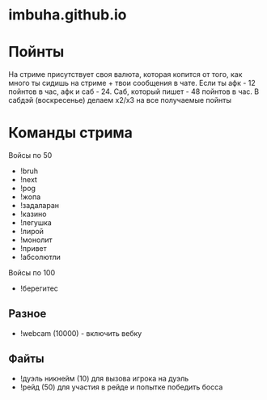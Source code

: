 # imbuha.github.io

<h1>Пойнты</h1>

На стриме присутствует своя валюта, которая копится от того, как много ты сидишь на стриме + твои сообщения в чате. Если ты афк - 12 пойнтов в час, афк и саб - 24. Саб, который пишет - 48 пойнтов в час. В сабдэй (воскресенье) делаем х2/х3 на все получаемые пойнты

<h1>Команды стрима</h1>

Войсы по 50

* !bruh
* !next
* !pog
* !жопа
* !задаларан
* !казино
* !легушка
* !лирой
* !монолит
* !привет
* !абсолютли

Войсы по 100

* !берегитес

<h2>Разное</h2>

* !webcam (10000) - включить вебку


<h2>Файты</h2>

* !дуэль никнейм (10) для вызова игрока на дуэль 
* !рейд (50) для участия в рейде и попытке победить босса
